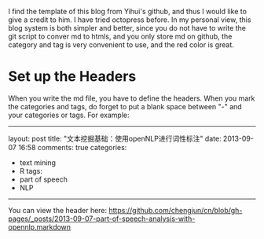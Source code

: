 
I find the template of this blog from Yihui's github, and thus I would like to give a credit to him. I have tried octopress before. In my personal view, this blog system is both simpler and better, since you do not have to write the git script to conver md to htmls, and you only store md on github, the category and tag is very convenient to use, and the red color is great. 

# Set up the Headers
When you write the md file, you have to define the headers. 
When you mark the categories and tags, do forget to put a blank space between  "-" and your categories or tags.
For example:

---
layout: post
title: "文本挖掘基础：使用openNLP进行词性标注"
date: 2013-09-07 16:58
comments: true
categories: 
- text mining
- R
tags:
- part of speech
- NLP
---

You can view the header here: https://github.com/chengjun/cn/blob/gh-pages/_posts/2013-09-07-part-of-speech-analysis-with-opennlp.markdown
